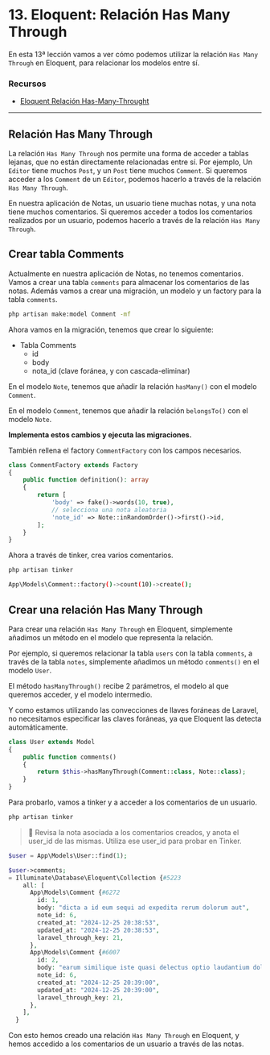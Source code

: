 # 13. Eloquent: Relación Has Many Through

En esta 13ª lección vamos a ver cómo podemos utilizar la relación `Has Many Through` en Eloquent, para relacionar los modelos entre sí.

### Recursos

- [Eloquent Relación Has-Many-Throught](https://laravel.com/docs/11.x/eloquent-relationships#has-many-through)

---

## Relación Has Many Through

La relación `Has Many Through` nos permite una forma de acceder a tablas lejanas, que no están directamente relacionadas entre sí. Por ejemplo, Un `Editor` tiene muchos `Post`, y un `Post` tiene muchos `Comment`. Si queremos acceder a los `Comment` de un `Editor`, podemos hacerlo a través de la relación `Has Many Through`.

En nuestra aplicación de Notas, un usuario tiene muchas notas, y una nota tiene muchos comentarios. Si queremos acceder a todos los  comentarios realizados por un usuario, podemos hacerlo a través de la relación `Has Many Through`.

## Crear tabla Comments

Actualmente en nuestra aplicación de Notas, no tenemos comentarios. Vamos a crear una tabla `comments` para almacenar los comentarios de las notas. Además vamos a crear una migración, un modelo y un factory para la tabla `comments`.

```bash
php artisan make:model Comment -mf
```

Ahora vamos en la migración, tenemos que crear lo siguiente:

- Tabla Comments
  - id
  - body
  - nota_id (clave foránea, y con cascada-eliminar)

En el modelo `Note`, tenemos que añadir la relación `hasMany()` con el modelo `Comment`.

En el modelo `Comment`, tenemos que añadir la relación `belongsTo()` con el modelo `Note`.

**Implementa estos cambios y ejecuta las migraciones.**

También rellena el factory `CommentFactory` con los campos necesarios.

```php
class CommentFactory extends Factory
{
    public function definition(): array
    {
        return [
            'body' => fake()->words(10, true),
            // selecciona una nota aleatoria
            'note_id' => Note::inRandomOrder()->first()->id,
        ];
    }
}
```

Ahora a través de tinker, crea varios comentarios.

```bash
php artisan tinker

App\Models\Comment::factory()->count(10)->create();
```

## Crear una relación Has Many Through

Para crear una relación `Has Many Through` en Eloquent, simplemente añadimos un método en el modelo que representa la relación.

Por ejemplo, si queremos relacionar la tabla `users` con la tabla `comments`, a través de la tabla `notes`, simplemente añadimos un método `comments()` en el modelo `User`.

El método `hasManyThrough()` recibe 2 parámetros, el modelo al que queremos acceder, y el modelo intermedio.

Y como estamos utilizando las convecciones de llaves foráneas de Laravel, no necesitamos especificar las claves foráneas, ya que Eloquent las detecta automáticamente.

```php
class User extends Model
{
    public function comments()
    {
        return $this->hasManyThrough(Comment::class, Note::class);
    }
}
```

Para probarlo, vamos a tinker y a acceder a los comentarios de un usuario.

```bash
php artisan tinker
```

> 🤔 Revisa la nota asociada a los comentarios creados, y anota el user_id de las mismas. Utiliza ese user_id para probar en Tinker.

```php
$user = App\Models\User::find(1);

$user->comments;
= Illuminate\Database\Eloquent\Collection {#5223
    all: [
      App\Models\Comment {#6272
        id: 1,
        body: "dicta a id eum sequi ad expedita rerum dolorum aut",
        note_id: 6,
        created_at: "2024-12-25 20:38:53",
        updated_at: "2024-12-25 20:38:53",
        laravel_through_key: 21,
      },
      App\Models\Comment {#6007
        id: 2,
        body: "earum similique iste quasi delectus optio laudantium dolores consequuntur quia",
        note_id: 6,
        created_at: "2024-12-25 20:39:00",
        updated_at: "2024-12-25 20:39:00",
        laravel_through_key: 21,
      },
    ],
  }
```

Con esto hemos creado una relación `Has Many Through` en Eloquent, y hemos accedido a los comentarios de un usuario a través de las notas.

